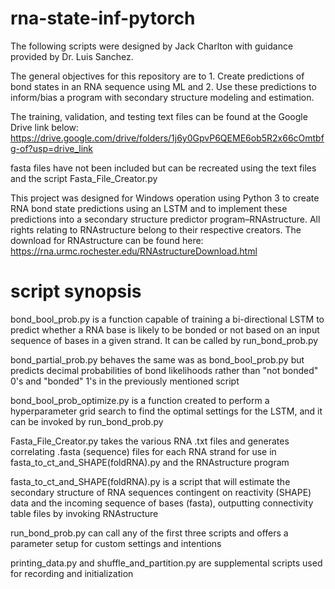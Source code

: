 # rna-state-inf-pytorch

The following scripts were designed by Jack Charlton with guidance provided by Dr. Luis Sanchez.

The general objectives for this repository are to 1. Create predictions of bond states in an RNA sequence using ML and 2. Use these predictions to inform/bias a program with secondary structure modeling and estimation.

The training, validation, and testing text files can be found at the Google Drive link below:
https://drive.google.com/drive/folders/1j6y0GpvP6QEME6ob5R2x66cOmtbfg-of?usp=drive_link

fasta files have not been included but can be recreated using the text files and the script Fasta_File_Creator.py

This project was designed for Windows operation using Python 3 to create RNA bond state predictions using an LSTM and to implement these predictions into a secondary structure predictor program–RNAstructure. 
All rights relating to RNAstructure belong to their respective creators. The download for RNAstructure can be found here: 
https://rna.urmc.rochester.edu/RNAstructureDownload.html



# script synopsis
bond_bool_prob.py is a function capable of training a bi-directional LSTM to predict whether a RNA base is likely to be bonded or not based on an input sequence of bases in a given strand. It can be called by run_bond_prob.py

bond_partial_prob.py behaves the same was as bond_bool_prob.py but predicts decimal probabilities of bond likelihoods rather than "not bonded" 0's and "bonded" 1's in the previously mentioned script

bond_bool_prob_optimize.py is a function created to perform a hyperparameter grid search to find the optimal settings for the LSTM, and it can be invoked by run_bond_prob.py

Fasta_File_Creator.py takes the various RNA .txt files and generates correlating .fasta (sequence) files for each RNA strand for use in fasta_to_ct_and_SHAPE(foldRNA).py and the RNAstructure program

fasta_to_ct_and_SHAPE(foldRNA).py is a script that will estimate the secondary structure of RNA sequences contingent on reactivity (SHAPE) data and the incoming sequence of bases (fasta), outputting connectivity table files by invoking RNAstructure

run_bond_prob.py can call any of the first three scripts and offers a parameter setup for custom settings and intentions

printing_data.py and shuffle_and_partition.py are supplemental scripts used for recording and initialization

